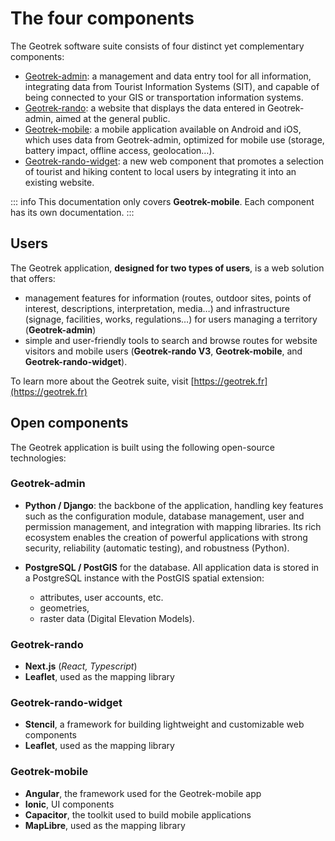# The four components

The Geotrek software suite consists of four distinct yet complementary components:

* [Geotrek-admin](https://geotrek.readthedocs.io/en/latest/): a management and data entry tool for all information, integrating data from Tourist Information Systems (SIT), and capable of being connected to your GIS or transportation information systems.
* [Geotrek-rando](https://geotrek-rando-v3.readthedocs.io/stable/): a website that displays the data entered in Geotrek-admin, aimed at the general public.
* [Geotrek-mobile](/en/documentation/introduction/overview.html): a mobile application available on Android and iOS, which uses data from Geotrek-admin, optimized for mobile use (storage, battery impact, offline access, geolocation…).
* [Geotrek-rando-widget](https://geotrek-rando-widget.readthedocs.io/): a new web component that promotes a selection of tourist and hiking content to local users by integrating it into an existing website.

::: info
This documentation only covers **Geotrek-mobile**. Each component has its own documentation.
:::

## Users

The Geotrek application, **designed for two types of users**, is a web solution that offers:

* management features for information (routes, outdoor sites, points of interest, descriptions, interpretation, media…) and infrastructure (signage, facilities, works, regulations…) for users managing a territory (**Geotrek-admin**)
* simple and user-friendly tools to search and browse routes for website visitors and mobile users (**Geotrek-rando V3**, **Geotrek-mobile**, and **Geotrek-rando-widget**).

To learn more about the Geotrek suite, visit [https://geotrek.fr](https://geotrek.fr)

## Open components

The Geotrek application is built using the following open-source technologies:

### Geotrek-admin

* **Python / Django**: the backbone of the application, handling key features such as the configuration module, database management, user and permission management, and integration with mapping libraries. Its rich ecosystem enables the creation of powerful applications with strong security, reliability (automatic testing), and robustness (Python).
* **PostgreSQL / PostGIS** for the database. All application data is stored in a PostgreSQL instance with the PostGIS spatial extension:

  * attributes, user accounts, etc.
  * geometries,
  * raster data (Digital Elevation Models).

### Geotrek-rando

* **Next.js** (*React, Typescript*)
* **Leaflet**, used as the mapping library

### Geotrek-rando-widget

* **Stencil**, a framework for building lightweight and customizable web components
* **Leaflet**, used as the mapping library

### Geotrek-mobile

* **Angular**, the framework used for the Geotrek-mobile app
* **Ionic**, UI components
* **Capacitor**, the toolkit used to build mobile applications
* **MapLibre**, used as the mapping library

